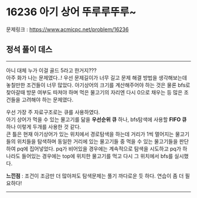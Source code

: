 # 16236 아기 상어 뚜루루뚜루~

문제링크 : https://www.acmicpc.net/problem/16236

## 정석 풀이 데스

***

아니 대체 누가 이걸 골드 5라고 한거지???   
아주 화가 나는 문제였다..! 우선 문제길이가 너무 길고 문제 해결 방법을 생각해보는데 놓칠만한 조건들이 너무 많았다. 아기상어의 크기를 계산해주어야 하는 것은 물론 bfs로 찾아갈때 방문 여부도 따져야 하며 먹은 물고기의 자리엔 다시 0으로 채우는 등 많은 조건들을 고려해야 하는 문제였다.   
   
우선 가장 주 자료구조로는 큐를 사용하였다.   
아기 상어가 먹을 수 있는 물고기를 닮을 <strong>우선순위 큐</strong> 하나, bfs탐색에 사용할 <strong>FIFO 큐</strong> 하나 이렇게 두개를 사용한 것 같다.   
큰 틀은 현재 아기상어가 있는 위치에서 경로탐색을 하는데 거리가 1씩 멀어지는 물고기들의 위치들을 탐색하며 동일한 거리에 있는 물고기들 중 먹을 수 있는 물고기들을 판단하여 pq에 집어넣었다. pq가 비어있을 경우에는 계속적으로 탐색을 시도하고 pq가 하나라도 들어있는 경우에는 top에 위치한 물고기를 먹고 다시 그 위치에서 bfs를 실시했다.

<strong>느낀점</strong> : 조건이 조금만 더 많아져도 탐색문제는 풀기 까다로운 듯 하다. 연습이 좀 더 필요하다!
***


